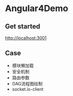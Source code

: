 # Angular4Demo

## Get started

[http://localhost:3001](http://localhost:3001)


## Case
+ 模块懒加载
+ 安全机制
+ 路由参数
+ DAG流程图绘制
+ socket.io-client